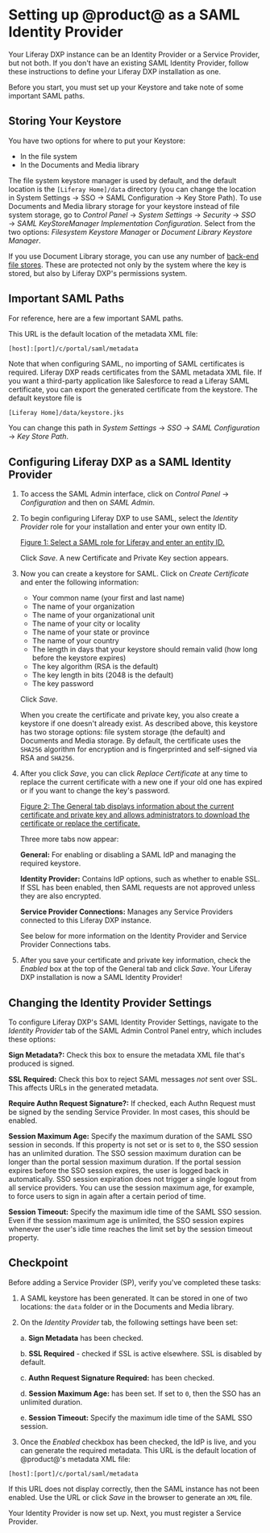 # Setting up @product@ as a SAML Identity Provider

Your Liferay DXP instance can be an Identity Provider or a Service Provider, but not both. If you don't have an existing SAML Identity Provider, follow these instructions to define your Liferay DXP installation as one. 

Before you start, you must set up your Keystore and take note of some important SAML paths.

## Storing Your Keystore

You have two options for where to put your Keystore: 

- In the file system
- In the Documents and Media library
 
The file system keystore manager is used by default, and the default location is the `[Liferay Home]/data` directory (you can change the location in System Settings &rarr; SSO &rarr; SAML Configuration &rarr; Key Store Path). To use Documents and Media library storage for your keystore instead of file system storage, go to *Control Panel* &rarr; *System Settings* &rarr; *Security* &rarr; *SSO* &rarr; *SAML KeyStoreManager Implementation Configuration*. Select from the two options: *Filesystem Keystore Manager* or *Document Library Keystore Manager*.

If you use Document Library storage, you can use any number of [back-end file stores](../../../content-authoring-and-management/02-documents-and-media/01-managing-documents.md). These are protected not only by the system where the key is stored, but also by Liferay DXP's permissions system.

## Important SAML Paths

For reference, here are a few important SAML paths.

This URL is the default location of the metadata XML file:

    [host]:[port]/c/portal/saml/metadata

Note that when configuring SAML, no importing of SAML certificates is required. Liferay DXP reads certificates from the SAML metadata XML file. If you want a third-party application like Salesforce to read a Liferay SAML certificate, you can export the generated certificate from the keystore. The default keystore file is 

```bash
[Liferay Home]/data/keystore.jks 
```

You can change this path in _System Settings_ &rarr; _SSO_ &rarr; _SAML Configuration_ &rarr; _Key Store Path_.

## Configuring Liferay DXP as a SAML Identity Provider

1.  To access the SAML Admin interface, click on *Control Panel* &rarr; *Configuration* and then on *SAML Admin*.

2.  To begin configuring Liferay DXP to use SAML, select the _Identity Provider_ role for your installation and enter your own entity ID.

    [Figure 1: Select a SAML role for Liferay and enter an entity ID.](./images/saml-initial-config.png)

    Click *Save*. A new Certificate and Private Key section appears. 

3.  Now you can create a keystore for SAML. Click on *Create Certificate* and enter the following information:
 
    - Your common name (your first and last name)
    - The name of your organization
    - The name of your organizational unit
    - The name of your city or locality
    - The name of your state or province
    - The name of your country
    - The length in days that your keystore should remain valid (how long before the keystore expires)
    - The key algorithm (RSA is the default)
    - The key length in bits (2048 is the default)
    - The key password

    Click *Save*.

    When you create the certificate and private key, you also create a keystore if one doesn't already exist. As described above, this keystore has two storage options: file system storage (the default) and Documents and Media storage. By default, the certificate uses the `SHA256` algorithm for encryption and is fingerprinted and self-signed via RSA and `SHA256`. 
 
4.  After you click *Save*, you can click *Replace Certificate* at any time to replace the current certificate with a new one if your old one has expired or if you want to change the key's password. 

    [Figure 2: The General tab displays information about the current certificate and private key and allows administrators to download the certificate or replace the certificate.](./images/saml-keystore-info.png) 

    Three more tabs now appear: 

    **General:** For enabling or disabling a SAML IdP and managing the required keystore.

    **Identity Provider:** Contains IdP options, such as whether to enable SSL. If SSL has been enabled, then SAML requests are not approved unless they are also encrypted.

    **Service Provider Connections:** Manages any Service Providers connected to this Liferay DXP instance.
 
    See below for more information on the Identity Provider and Service Provider Connections tabs.

5.  After you save your certificate and private key information, check the *Enabled* box at the top of the General tab and click *Save*. Your Liferay DXP installation is now a SAML Identity Provider!

## Changing the Identity Provider Settings

To configure Liferay DXP's SAML Identity Provider Settings, navigate to the *Identity Provider* tab of the SAML Admin Control Panel entry, which includes these options:

**Sign Metadata?:** Check this box to ensure the metadata XML file that's produced is signed.

**SSL Required:** Check this box to reject SAML messages *not* sent over SSL. This affects URLs in the generated metadata. 

**Require Authn Request Signature?:** If checked, each Authn Request must be signed by the sending Service Provider. In most cases, this should be enabled. 

**Session Maximum Age:** Specify the maximum duration of the SAML SSO session in seconds. If this property is not set or is set to `0`, the SSO session has an unlimited duration. The SSO session maximum duration can be longer than the portal session maximum duration. If the portal session expires before the SSO session expires, the user is logged back in automatically. SSO session expiration does not trigger a single logout from all service providers. You can use the session maximum age, for example, to force users to sign in again after a certain period of time.

**Session Timeout:** Specify the maximum idle time of the SAML SSO session. Even if the session maximum age is unlimited, the SSO session expires whenever the user's idle time reaches the limit set by the session timeout property.

## Checkpoint

Before adding a Service Provider (SP), verify you've completed these tasks:

1. A SAML keystore has been generated. It can be stored in one of two locations: the `data` folder or in the Documents and Media library.

2. On the *Identity Provider* tab, the following settings have been set:

    a. **Sign Metadata** has been checked. 
 
    b. **SSL Required** - checked if SSL is active elsewhere. SSL is disabled by default. 

    c. **Authn Request Signature Required:** has been checked. 
 
    d. **Session Maximum Age:** has been set. If set to `0`, then the SSO has an unlimited duration. 

    e. **Session Timeout:** Specify the maximum idle time of the SAML SSO session. 

3. Once the *Enabled* checkbox has been checked, the IdP is live, and you can generate the required metadata. This URL is the default location of @product@'s metadata XML file:

```
[host]:[port]/c/portal/saml/metadata 
```

If this URL does not display correctly, then the SAML instance has not been enabled. Use the URL or click *Save* in the browser to generate an `XML` file.

Your Identity Provider is now set up. Next, you must register a Service Provider. 
